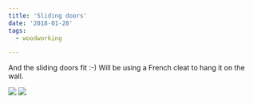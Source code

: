 ```yaml
---
title: 'Sliding doors'
date: '2018-01-28'
tags:
  - woodworking

---
```


And the sliding doors fit :-)
Will be using a French cleat to hang it on the wall.

![](/images/20180127_181045%20%281%29.jpg)
![](/images/20180127_181055%20%281%29.jpg)